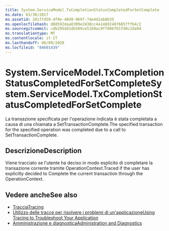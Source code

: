 ```yaml
---
title: System.ServiceModel.TxCompletionStatusCompletedForSetComplete
ms.date: 03/30/2017
ms.assetid: 201ffd59-df9e-40d9-9697-7de442ab8b35
ms.openlocfilehash: d88592daa8309e2438cc4a14882487685fffb4c2
ms.sourcegitcommit: cdb295dd1db589ce5169ac9ff096f01fd0c2da9d
ms.translationtype: MT
ms.contentlocale: it-IT
ms.lasthandoff: 06/09/2020
ms.locfileid: "84601439"
---
```

# <a name="systemservicemodeltxcompletionstatuscompletedforsetcomplete"></a><span data-ttu-id="b9de7-102">System.ServiceModel.TxCompletionStatusCompletedForSetComplete</span><span class="sxs-lookup"><span data-stu-id="b9de7-102">System.ServiceModel.TxCompletionStatusCompletedForSetComplete</span></span>
<span data-ttu-id="b9de7-103">La transazione specificata per l'operazione indicata è stata completata a causa di una chiamata a SetTransactionComplete.</span><span class="sxs-lookup"><span data-stu-id="b9de7-103">The specified transaction for the specified operation was completed due to a call to SetTransactionComplete.</span></span>  
  
## <a name="description"></a><span data-ttu-id="b9de7-104">Descrizione</span><span class="sxs-lookup"><span data-stu-id="b9de7-104">Description</span></span>  
 <span data-ttu-id="b9de7-105">Viene tracciato se l'utente ha deciso in modo esplicito di completare la transazione corrente tramite OperationContext.</span><span class="sxs-lookup"><span data-stu-id="b9de7-105">Traced if the user has explicitly decided to Complete the current transaction through the OperationContext.</span></span>  
  
## <a name="see-also"></a><span data-ttu-id="b9de7-106">Vedere anche</span><span class="sxs-lookup"><span data-stu-id="b9de7-106">See also</span></span>

- [<span data-ttu-id="b9de7-107">Traccia</span><span class="sxs-lookup"><span data-stu-id="b9de7-107">Tracing</span></span>](index.md)
- [<span data-ttu-id="b9de7-108">Utilizzo delle tracce per risolvere i problemi di un'applicazione</span><span class="sxs-lookup"><span data-stu-id="b9de7-108">Using Tracing to Troubleshoot Your Application</span></span>](using-tracing-to-troubleshoot-your-application.md)
- [<span data-ttu-id="b9de7-109">Amministrazione e diagnostica</span><span class="sxs-lookup"><span data-stu-id="b9de7-109">Administration and Diagnostics</span></span>](../index.md)
